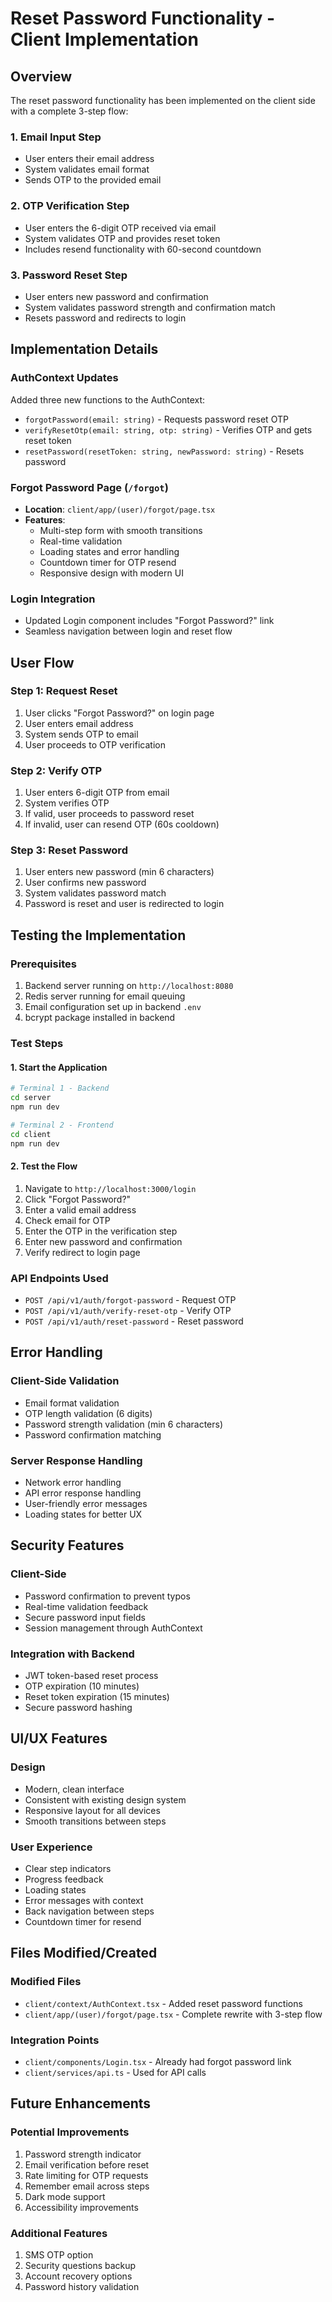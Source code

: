 # Reset Password Functionality - Client Implementation

## Overview
The reset password functionality has been implemented on the client side with a complete 3-step flow:

### 1. Email Input Step
- User enters their email address
- System validates email format
- Sends OTP to the provided email

### 2. OTP Verification Step
- User enters the 6-digit OTP received via email
- System validates OTP and provides reset token
- Includes resend functionality with 60-second countdown

### 3. Password Reset Step
- User enters new password and confirmation
- System validates password strength and confirmation match
- Resets password and redirects to login

## Implementation Details

### AuthContext Updates
Added three new functions to the AuthContext:
- `forgotPassword(email: string)` - Requests password reset OTP
- `verifyResetOtp(email: string, otp: string)` - Verifies OTP and gets reset token
- `resetPassword(resetToken: string, newPassword: string)` - Resets password

### Forgot Password Page (`/forgot`)
- **Location**: `client/app/(user)/forgot/page.tsx`
- **Features**:
  - Multi-step form with smooth transitions
  - Real-time validation
  - Loading states and error handling
  - Countdown timer for OTP resend
  - Responsive design with modern UI

### Login Integration
- Updated Login component includes "Forgot Password?" link
- Seamless navigation between login and reset flow

## User Flow

### Step 1: Request Reset
1. User clicks "Forgot Password?" on login page
2. User enters email address
3. System sends OTP to email
4. User proceeds to OTP verification

### Step 2: Verify OTP
1. User enters 6-digit OTP from email
2. System verifies OTP
3. If valid, user proceeds to password reset
4. If invalid, user can resend OTP (60s cooldown)

### Step 3: Reset Password
1. User enters new password (min 6 characters)
2. User confirms new password
3. System validates password match
4. Password is reset and user is redirected to login

## Testing the Implementation

### Prerequisites
1. Backend server running on `http://localhost:8080`
2. Redis server running for email queuing
3. Email configuration set up in backend `.env`
4. bcrypt package installed in backend

### Test Steps

#### 1. Start the Application
```bash
# Terminal 1 - Backend
cd server
npm run dev

# Terminal 2 - Frontend
cd client
npm run dev
```

#### 2. Test the Flow
1. Navigate to `http://localhost:3000/login`
2. Click "Forgot Password?"
3. Enter a valid email address
4. Check email for OTP
5. Enter the OTP in the verification step
6. Enter new password and confirmation
7. Verify redirect to login page

### API Endpoints Used
- `POST /api/v1/auth/forgot-password` - Request OTP
- `POST /api/v1/auth/verify-reset-otp` - Verify OTP
- `POST /api/v1/auth/reset-password` - Reset password

## Error Handling

### Client-Side Validation
- Email format validation
- OTP length validation (6 digits)
- Password strength validation (min 6 characters)
- Password confirmation matching

### Server Response Handling
- Network error handling
- API error response handling
- User-friendly error messages
- Loading states for better UX

## Security Features

### Client-Side
- Password confirmation to prevent typos
- Real-time validation feedback
- Secure password input fields
- Session management through AuthContext

### Integration with Backend
- JWT token-based reset process
- OTP expiration (10 minutes)
- Reset token expiration (15 minutes)
- Secure password hashing

## UI/UX Features

### Design
- Modern, clean interface
- Consistent with existing design system
- Responsive layout for all devices
- Smooth transitions between steps

### User Experience
- Clear step indicators
- Progress feedback
- Loading states
- Error messages with context
- Back navigation between steps
- Countdown timer for resend

## Files Modified/Created

### Modified Files
- `client/context/AuthContext.tsx` - Added reset password functions
- `client/app/(user)/forgot/page.tsx` - Complete rewrite with 3-step flow

### Integration Points
- `client/components/Login.tsx` - Already had forgot password link
- `client/services/api.ts` - Used for API calls

## Future Enhancements

### Potential Improvements
1. Password strength indicator
2. Email verification before reset
3. Rate limiting for OTP requests
4. Remember email across steps
5. Dark mode support
6. Accessibility improvements

### Additional Features
1. SMS OTP option
2. Security questions backup
3. Account recovery options
4. Password history validation 